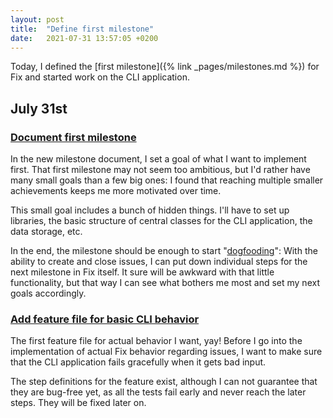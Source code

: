```yaml
---
layout: post
title:  "Define first milestone"
date:   2021-07-31 13:57:05 +0200
---
```


Today, I defined the [first milestone]({% link _pages/milestones.md %}) for Fix and started work on the CLI application.
<!--more-->

## July 31st
### [Document first milestone](https://github.com/arnemertz/fix/commit/18916d2cc360a3617d6adf97956827c690de826d)

In the new milestone document, I set a goal of what I want to implement first.
That first milestone may not seem too ambitious, but I'd rather have many small goals than a few big ones: I found that reaching multiple smaller achievements keeps me more motivated over time.

This small goal includes a bunch of hidden things. I'll have to set up libraries, the basic structure of central classes for the CLI application, the data storage, etc.

In the end, the milestone should be enough to start "[dogfooding](https://en.wikipedia.org/wiki/Eating_your_own_dog_food)": With the ability to create and close issues, I can put down individual steps for the next milestone in Fix itself. It sure will be awkward with that little functionality, but that way I can see what bothers me most and set my next goals accordingly.


### [Add feature file for basic CLI behavior](https://github.com/arnemertz/fix/commit/5044cf73abbb5229e7df9d3c8845a6c3f9f29177)

The first feature file for actual behavior I want, yay! Before I go into the implementation of actual Fix behavior regarding issues, I want to make sure that the CLI application fails gracefully when it gets bad input.

The step definitions for the feature exist, although I can not guarantee that they are bug-free yet, as all the tests fail early and never reach the later steps. They will be fixed later on. 

